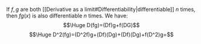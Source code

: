 If $f,g$ are both [[Derivative as a limit#Differentiability|differentiable]] $n$ times, then $fg(x)$ is also differentiable $n$ times. We have:$$\Huge D(fg)=(Df)g+f(DG)$$
$$\Huge D^2(fg)=(D^2f)g+(Df)(Dg)+(Df)(Dg)+f(D^2)g=$$